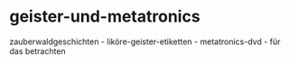 # geister-und-metatronics
zauberwaldgeschichten - liköre-geister-etiketten - metatronics-dvd - für das betrachten
